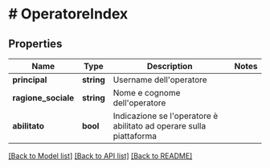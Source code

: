 # # OperatoreIndex

## Properties

Name | Type | Description | Notes
------------ | ------------- | ------------- | -------------
**principal** | **string** | Username dell&#39;operatore |
**ragione_sociale** | **string** | Nome e cognome dell&#39;operatore |
**abilitato** | **bool** | Indicazione se l&#39;operatore è abilitato ad operare sulla piattaforma |

[[Back to Model list]](../../README.md#models) [[Back to API list]](../../README.md#endpoints) [[Back to README]](../../README.md)
